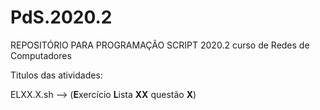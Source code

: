 # PdS.2020.2

REPOSITÓRIO PARA PROGRAMAÇÃO SCRIPT 2020.2
curso de Redes de Computadores

Titulos das atividades:

ELXX.X.sh --> (**E**xercício **L**ista **XX** questão **X**)
